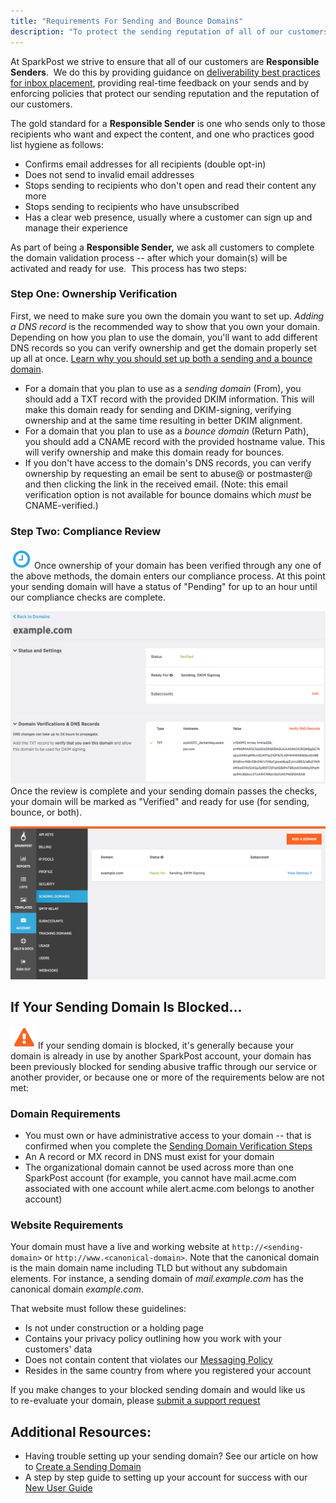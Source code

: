 ```yaml
---
title: "Requirements For Sending and Bounce Domains"
description: "To protect the sending reputation of all of our customers, SparkPost sending and bounce domains must be officially verified and validated."
---
```


At SparkPost we strive to ensure that all of our customers are **Responsible Senders**.  We do this by providing guidance on [deliverability best practices for inbox placement](https://www.sparkpost.com/docs/deliverability/optimizing-deliverability-and-inbox-placement/), providing real-time feedback on your sends and by enforcing policies that protect our sending reputation and the reputation of our customers.

The gold standard for a **Responsible Sender** is one who sends only to those recipients who want and expect the content, and one who practices good list hygiene as follows:

* Confirms email addresses for all recipients (double opt-in)
* Does not send to invalid email addresses
* Stops sending to recipients who don't open and read their content any more
* Stops sending to recipients who have unsubscribed
* Has a clear web presence, usually where a customer can sign up and manage their experience

As part of being a **Responsible Sender,** we ask all customers to complete the domain validation process -- after which your domain(s) will be activated and ready for use.  This process has two steps:

### Step One: Ownership Verification

First, we need to make sure you own the domain you want to set up. *Adding a DNS record* is the recommended way to show that you own your domain. Depending on how you plan to use the domain, you'll want to add different DNS records so you can verify ownership and get the domain properly set up all at once. [Learn why you should set up both a sending and a bounce domain]().

* For a domain that you plan to use as a *sending domain* (From), you should add a TXT record with the provided DKIM information. This will make this domain ready for sending and DKIM-signing, verifying ownership and at the same time resulting in better DKIM alignment.
* For a domain that you plan to use as a *bounce domain* (Return Path), you should add a CNAME record with the provided hostname value. This will verify ownership and make this domain ready for bounces.
* If you don't have access to the domain's DNS records, you can verify ownership by requesting an email be sent to abuse@ or postmaster@ and then clicking the link in the received email. (Note: this email verification option is not available for bounce domains which _must_ be CNAME-verified.)

### Step Two: Compliance Review

![Pending icon](media/requirements-for-sending-domains/pending-icon.png)
Once ownership of your domain has been verified through any one of the above methods, the domain enters our compliance process. At this point your sending domain will have a status of "Pending" for up to an hour until our compliance checks are complete. 

![Ready to send icon](media/requirements-for-sending-domains/sending-domains-complete.png)
Once the review is complete and your sending domain passes the checks, your domain will be marked as "Verified" and ready for use (for sending, bounce, or both).

![](media/requirements-for-sending-domains/sending-domains-UI.png)

## If Your Sending Domain Is Blocked...

![Blocked icon](media/requirements-for-sending-domains/Screen_Shot_2016-12-09_at_12.08.26_PM_original.png)
If your sending domain is blocked, it's generally because your domain is already in use by another SparkPost account, your domain has been previously blocked for sending abusive traffic through our service or another provider, or because one or more of the requirements below are not met:

### Domain Requirements

* You must own or have administrative access to your domain -- that is confirmed when you complete the [Sending Domain Verification Steps](https://www.sparkpost.com/docs/getting-started/getting-started-sparkpost/#step-2-verifying-domain-ownership)
* An A record or MX record in DNS must exist for your domain
* The organizational domain cannot be used across more than one SparkPost account (for example, you cannot have mail.acme.com associated with one account while alert.acme.com belongs to another account)

### Website Requirements  

Your domain must have a live and working website at `http://<sending-domain>` or `http://www.<canonical-domain>`. Note that the canonical domain is the main domain name including TLD but without any subdomain elements. For instance, a sending domain of *mail.example.com* has the canonical domain *example.com*.

That website must follow these guidelines:

* Is not under construction or a holding page
* Contains your privacy policy outlining how you work with your customers' data
* Does not contain content that violates our [Messaging Policy](https://www.sparkpost.com/policies/messaging/)
* Resides in the same country from where you registered your account

If you make changes to your blocked sending domain and would like us to re-evaluate your domain, please [submit a support request](https://www.sparkpost.com/submit-a-ticket/?email[subject]=Web:Reevaluate%20Sending%20Domain)

## Additional Resources:

* Having trouble setting up your sending domain? See our article on how to [Create a Sending Domain](https://www.sparkpost.com/docs/getting-started/getting-started-sparkpost/#preparing-your-from-address)
* A step by step guide to setting up your account for success with our [New User Guide](https://www.sparkpost.com/docs/getting-started/getting-started-sparkpost/)
